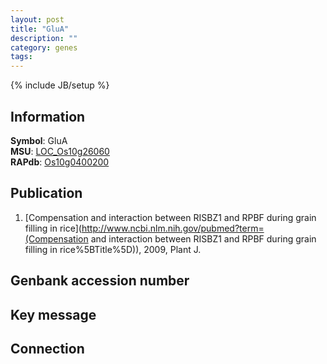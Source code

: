 ```yaml
---
layout: post
title: "GluA"
description: ""
category: genes
tags: 
---
```

{% include JB/setup %}

## Information
__Symbol__: GluA  
__MSU__: [LOC_Os10g26060](http://rice.plantbiology.msu.edu/cgi-bin/ORF_infopage.cgi?orf=LOC_Os10g26060)  
__RAPdb__: [Os10g0400200](http://rapdb.dna.affrc.go.jp/viewer/gbrowse_details/irgsp1?name=Os10g0400200)  

## Publication
1. [Compensation and interaction between RISBZ1 and RPBF during grain filling in rice](http://www.ncbi.nlm.nih.gov/pubmed?term=(Compensation and interaction between RISBZ1 and RPBF during grain filling in rice%5BTitle%5D)), 2009, Plant J.

## Genbank accession number

## Key message

## Connection



